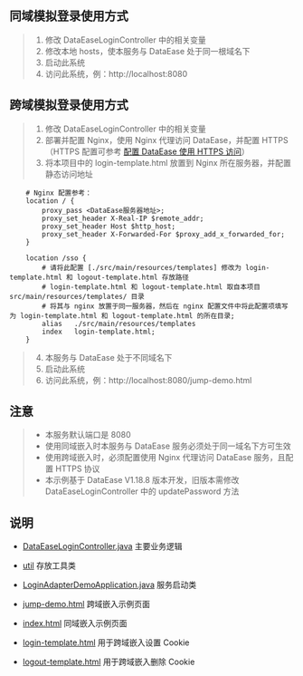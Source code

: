 ## 同域模拟登录使用方式
> 1. 修改 DataEaseLoginController 中的相关变量
> 2. 修改本地 hosts，使本服务与 DataEase 处于同一根域名下
> 3. 启动此系统
> 4. 访问此系统，例：http://localhost:8080

## 跨域模拟登录使用方式
> 1. 修改 DataEaseLoginController 中的相关变量
> 2. 部署并配置 Nginx，使用 Nginx 代理访问 DataEase，并配置 HTTPS（HTTPS 配置可参考 [配置 DataEase 使用 HTTPS 访问](https://kb.fit2cloud.com/?p=9)）
> 3. 将本项目中的 login-template.html 放置到 Nginx 所在服务器，并配置静态访问地址
```shell
    # Nginx 配置参考：
    location / {
        proxy_pass <DataEase服务器地址>;
        proxy_set_header X-Real-IP $remote_addr;
        proxy_set_header Host $http_host;
        proxy_set_header X-Forwarded-For $proxy_add_x_forwarded_for;
    }
    
    location /sso {
        # 请将此配置 [./src/main/resources/templates] 修改为 login-template.html 和 logout-template.html 存放路径
        # login-template.html 和 logout-template.html 取自本项目 src/main/resources/templates/ 目录
        # 将其与 nginx 放置于同一服务器，然后在 nginx 配置文件中将此配置项填写为 login-template.html 和 logout-template.html 的所在目录;
        alias   ./src/main/resources/templates
        index   login-template.html;
    }
```
> 4. 本服务与 DataEase 处于不同域名下
> 5. 启动此系统
> 6. 访问此系统，例：http://localhost:8080/jump-demo.html

## 注意
> - 本服务默认端口是 8080
> - 使用同域嵌入时本服务与 DataEase 服务必须处于同一域名下方可生效
> - 使用跨域嵌入时，必须配置使用 Nginx 代理访问 DataEase 服务，且配置 HTTPS 协议
> - 本示例基于 DataEase V1.18.8 版本开发，旧版本需修改 DataEaseLoginController 中的 updatePassword 方法

## 说明
- [DataEaseLoginController.java](src%2Fmain%2Fjava%2Fdataease%2Flboo%2Fdemo%2Fcontroller%2FDataEaseLoginController.java) 主要业务逻辑
- [util](src%2Fmain%2Fjava%2Fdataease%2Flboo%2Fdemo%2Futil) 存放工具类
- [LoginAdapterDemoApplication.java](src%2Fmain%2Fjava%2Fdataease%2Flboo%2Fdemo%2FLoginAdapterDemoApplication.java) 服务启动类

- [jump-demo.html](src%2Fmain%2Fresources%2Fstatic%2Fjump-demo.html) 跨域嵌入示例页面
- [index.html](src%2Fmain%2Fresources%2Ftemplates%2Findex.html) 同域嵌入示例页面
- [login-template.html](src%2Fmain%2Fresources%2Ftemplates%2Flogin-template.html) 用于跨域嵌入设置 Cookie
- [logout-template.html](src%2Fmain%2Fresources%2Ftemplates%2Flogout-template.html) 用于跨域嵌入删除 Cookie
